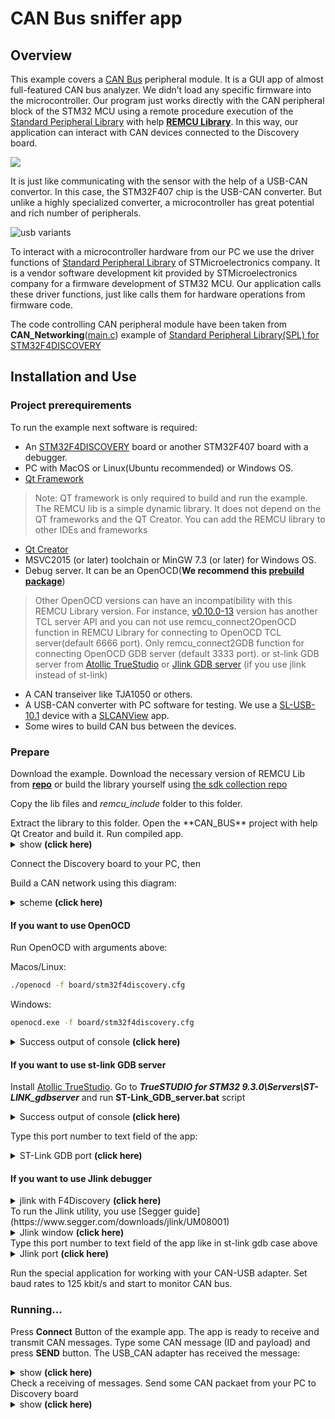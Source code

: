 # CAN Bus sniffer app

## Overview
This example covers a [CAN Bus](https://en.wikipedia.org/wiki/CAN_bus) peripheral module. It is a GUI app of almost full-featured CAN bus analyzer.
We didn’t load any specific firmware into the microcontroller. Our program just works directly with the CAN peripheral block of the STM32 MCU using a remote procedure execution of the [Standard Peripheral Library](https://www.st.com/en/embedded-software/stm32-standard-peripheral-libraries.html) with help [**REMCU Library**](https://remotemcu.github.io/). In this way, our application can interact with CAN devices connected to the Discovery board.

![](img/can_bus_demo.gif)

It is just like communicating with the sensor with the help of a USB-CAN convertor. In this case, the STM32F407 chip is the USB-CAN converter. But unlike a highly specialized converter, a microcontroller has great potential and rich number of peripherals.

![usb variants](../img/usb-to.png)

To interact with a microcontroller hardware from our PC we use the driver functions of [Standard Peripheral Library](https://www.st.com/en/embedded-software/stm32-standard-peripheral-libraries.html) of STMicroelectronics company. It is a vendor software development kit provided by STMicroelectronics company for a firmware development of STM32 MCU.
Our application calls these driver functions, just like calls them for hardware operations from firmware code.

The code controlling CAN peripheral module have been taken from **CAN_Networking**([main.c](../STM32F4-Discovery_FW_V1.1.0/Project/Peripheral_Examples/CAN_Networking/main.c)) example of [Standard Peripheral Library(SPL) for STM32F4DISCOVERY](https://www.st.com/content/st_com/en/products/embedded-software/mcu-mpu-embedded-software/stm32-embedded-software/stm32-standard-peripheral-library-expansion/stsw-stm32068.html#overview)


## Installation and Use
### Project prerequirements
To run the example next software is required:

  * An [STM32F4DISCOVERY](https://www.st.com/en/evaluation-tools/stm32f4discovery.html) board or another STM32F407 board with a debugger.
  * PC with MacOS or Linux(Ubuntu recommended) or Windows OS.
  * [Qt Framework](https://www.qt.io/download-open-source)
>Note: QT framework is only required to build and run the example. The REMCU lib is a simple dynamic library. It does not depend on the QT frameworks and the QT Creator. You can add the REMCU library to other IDEs and frameworks
  * [Qt Creator](https://www.qt.io/download-open-source)
  * MSVC2015 (or later) toolchain or MinGW 7.3 (or later) for Windows OS.
  * Debug server. It can be an OpenOCD(**We recommend this [prebuild package](https://github.com/ilg-archived/openocd/releases/tag/v0.10.0-12-20190422)**)
>Other OpenOCD versions can have an incompatibility with this REMCU Library version. For instance, [v0.10.0-13](https://github.com/xpack-dev-tools/openocd-xpack/releases/tag/v0.10.0-13) version has another TCL server API and you can not use remcu_connect2OpenOCD function in REMCU Library for connecting to OpenOCD TCL server(default 6666 port). Only remcu_connect2GDB function for connecting OpenOCD GDB server (default 3333 port). or st-link GDB server from [Atollic TrueStudio](https://atollic.com/truestudio/) or [Jlink GDB server](https://www.segger.com/products/debug-probes/j-link/tools/j-link-gdb-server/about-j-link-gdb-server/) (if you use jlink instead of st-link)
  * A CAN transeiver like TJA1050 or others.
  * A USB-CAN converter with PC software for testing. We use a [SL-USB-10.1](http://www.mcutool.ru/products/interfaces/can/slusb101.aspx) device
 with a [SLCANView](http://www.mcutool.ru/helps/slcanview/default.htm) app.
  * Some wires to build CAN bus between the devices.

### Prepare
Download the example. Download the necessary version of REMCU Lib from [**repo**](https://github.com/remotemcu/prebuilt_libraries/tree/master/STM32/STM32F4/STM32F4XX-StdPeriph_Lib-V1.1.0-01) or build the library yourself using [the sdk collection repo ](https://github.com/remotemcu/remcu-chip-sdks) 

Copy the lib files and *remcu_include* folder to this folder.
</details>
Extract the library to this folder. Open the **CAN_BUS** project with help Qt Creator and build it. Run compiled app.
<details>
  <summary>show <b>(click here)</b></summary>
  
![extract.png](img/extract.png)
</details>

Connect the Discovery board to your PC, then

Build a CAN network using this diagram:
<details>
  <summary>scheme <b>(click here) </b></summary>
  
![sheme](img/scheme.png)  
![can-wire-connection](img/can-wire-connection.png)  
![top-schem-can-bus](img/top-schem-can-bus.png)  
</details>

#### If you want to use OpenOCD

Run OpenOCD with arguments above:

Macos/Linux:
```bash 
./openocd -f board/stm32f4discovery.cfg
```
Windows:
```bash 
openocd.exe -f board/stm32f4discovery.cfg
```
<details>
  <summary>
Success output of console <b>(click here) </b></summary>

![win-run-openocd](img/win-run-openocd.png)
</details>

#### If you want to use st-link GDB server
Install [Atollic TrueStudio](https://atollic.com/truestudio/).
Go to ***TrueSTUDIO for STM32 9.3.0\Servers\ST-LINK_gdbserver*** and run **ST-Link_GDB_server.bat** script

<details>
  <summary>Success output of console <b>(click here) </b></summary>

![run-stling-gdb](../img/run-stling-gdb.png)
</details>

Type this port number to text field of the app:
<details>
  <summary> ST-Link GDB port <b>(click here) </b></summary>

![](../img/port_stlink_gdb.png)
</details>

#### If you want to use Jlink debugger
<details>
  <summary>jlink with F4Discovery <b>(click here)</b></summary>
  
![Image](https://preview.redd.it/2rylc1wfn6r01.jpg?width=640&crop=smart&auto=webp&s=306979886db7bd5f75d7e25caf206495124ae581)
</details>
To run the Jlink utility, you use [Segger guide](https://www.segger.com/downloads/jlink/UM08001)
<details>
  <summary> Jlink window <b>(click here)</b></summary>
  
![Image](https://www.segger.com/fileadmin/images/products/J-Link/Software/GDB_Server-Overview.gif)
</details>
Type this port number to text field of the app like in st-link gdb case above
<details>
  <summary> Jlink port <b>(click here)</b></summary>

![](../img/port_jlink.png)
</details>

Run the special application for working with your CAN-USB adapter. Set baud rates to 125 kbit/s and start to monitor CAN bus.

### Running...

Press **Connect** Button of the example app. The app is ready  to receive and transmit CAN messages. Type some CAN message (ID and payload) and press **SEND** button. The USB_CAN adapter has received the message:

<details>
  <summary> show <b> (click here) </b></summary>
  
![](img/CAN_demo.gif)
</details>
Check a receiving of messages. Send some CAN packaet from your PC to Discovery board

<details>
  <summary> show  <b> (click here) </b></summary>
  
![](img/CAN_demo.gif)
</details>


